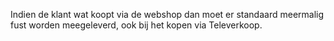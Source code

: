 Indien de klant wat koopt via de webshop dan moet er standaard meermalig fust worden meegeleverd, ook bij het kopen via Televerkoop.